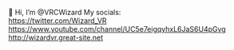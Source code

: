 👋 Hi, I’m @VRCWizard
My socials: <br />
https://twitter.com/Wizard_VR <br />
https://www.youtube.com/channel/UC5e7eigqyhxL6JaS6U4pGvg <br />
http://wizardvr.great-site.net <br />
